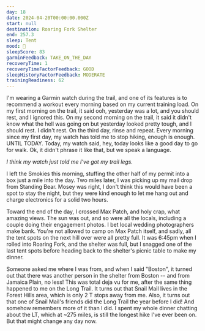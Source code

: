 ```yaml
---
day: 18
date: 2024-04-20T00:00:00.000Z
start: null
destination: Roaring Fork Shelter
end: 257.3
sleep: Tent
mood: 🙂
sleepScore: 83
garminFeedback: TAKE_ON_THE_DAY
recoveryTime: 1
recoveryTimeFactorFeedback: GOOD
sleepHistoryFactorFeedback: MODERATE
trainingReadiness: 62
---
```

I'm wearing a Garmin watch during the trail, and one of its features is to recommend a workout every morning based on my current training load. On my first morning on the trail, it said ooh, yesterday was a lot, and you should rest, and I ignored this. On my second morning on the trail, it said it didn't know what the hell was going on but yesterday looked pretty tough, and I should rest. I didn't rest. On the third day, rinse and repeat. Every morning since my first day, my watch has told me to stop hiking, enough is enough. UNTIL TODAY. Today, my watch said, hey, today looks like a good day to go for walk. Ok, it didn't phrase it like that, but we speak a language.

*I think my watch just told me I've got my trail legs.*

I left the Smokies this morning, stuffing the other half of my permit into a box just a mile into the day. Two miles later, I was picking up my mail drop from Standing Bear. Mosey was right, I don't think this would have been a spot to stay the night, but they were kind enough to let me hang out and charge electronics for a solid two hours.

Toward the end of the day, I crossed Max Patch, and holy crap, what amazing views. The sun was out, and so were all the locals, including a couple doing their engagement photos. I bet local wedding photographers make bank. You're not allowed to camp on Max Patch itself, and sadly, all the tent spots on the next hill over were all pretty full. It was 6:45pm when I rolled into Roaring Fork, and the shelter was full, but I snagged one of the last tent spots before heading back to the shelter's picnic table to make my dinner.

Someone asked me where I was from, and when I said "Boston", it turned out that there was another person in the shelter from Boston -- and from Jamaica Plain, no less! This was total deja vu for me, after the same thing happened to me on the Long Trail. It turns out that Snail Mail lives in the Forest Hills area, which is only 2 T stops away from me. Also, it turns out that one of Snail Mail's friends did the Long Trail the year before I did! And somehow remembers more of it than I did. I spent my whole dinner chatting about the LT, which at ~275 miles, is still the longest hike I've ever been on. But that might change any day now.
